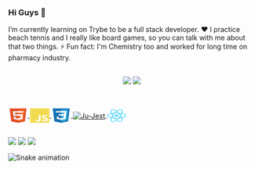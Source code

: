 ### Hi Guys 👋 
I’m currently learning on Trybe to be a full stack developer.
❤️ I practice beach tennis and I really like board games, so you can talk with me about that two things.
⚡ Fun fact: I'm Chemistry too and worked for long time on pharmacy industry.
 ##
 
<div align="center">
  <img height="180em" src="https://github-readme-stats.vercel.app/api?username=jubarcelos&show_icons=true&theme=dark&include_all_commits=true&count_private=true"/>
  <img height="180em" src="https://github-readme-stats.vercel.app/api/top-langs/?username=jubarcelos&layout=compact&langs_count=7&theme=dark"/>
</div>

##

<div style="display: inline_block"><br>
  <a href="https://htmlreference.io">
   <img align="center" alt="Ju-HTML" height="30" width="40" src="https://raw.githubusercontent.com/devicons/devicon/master/icons/html5/html5-original.svg"
     <a href="https://www.w3schools.com/js/default.asp">
      <img align="center" alt="Ju-Js" height="30" width="40" src="https://raw.githubusercontent.com/devicons/devicon/master/icons/javascript/javascript-plain.svg">
        <a href="https://css-tricks.com">
          <img align="center" alt="Ju-CSS" height="30" width="40" src="https://raw.githubusercontent.com/devicons/devicon/master/icons/css3/css3-original.svg">
            <a href="https://jestjs.io/pt-BR/docs/using-matchers#números">
              <img align="center" alt="Ju-Jest" height="30" width="40"src="https://cdn.jsdelivr.net/gh/devicons/devicon/icons/jest/jest-plain.svg" />
                <a href="https://projects.wojtekmaj.pl/react-lifecycle-methods-diagram/">
                  <img align="center" alt="Ju-React" height="30" width="40" src="https://raw.githubusercontent.com/devicons/devicon/master/icons/react/react-original.svg">
<div/>

 ##
 
 <div> 
 <a href="https://discord.gg/2R5vFrSZ" target="_blank"><img src="https://img.shields.io/badge/Discord-7289DA?style=for-the-badge&logo=discord&logoColor=white" target="_blank"></a> 
  <a href = "mailto:julaai@gmail.com"><img src="https://img.shields.io/badge/-Gmail-%23333?style=for-the-badge&logo=gmail&logoColor=white" target="_blank"></a>
  <a href="https://www.linkedin.com/in/julia-barcelos-443b7ab6/" target="_blank"><img src="https://img.shields.io/badge/-LinkedIn-%230077B5?style=for-the-badge&logo=linkedin&logoColor=white" target="_blank"></a>  
</div>

   ![Snake animation](https://github.com/jubarcelos/jubarcelos/blob/output/github-contribution-grid-snake.svg)
